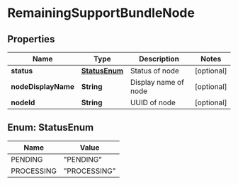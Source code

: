 # RemainingSupportBundleNode

## Properties
Name | Type | Description | Notes
------------ | ------------- | ------------- | -------------
**status** | [**StatusEnum**](#StatusEnum) | Status of node |  [optional]
**nodeDisplayName** | **String** | Display name of node |  [optional]
**nodeId** | **String** | UUID of node |  [optional]

<a name="StatusEnum"></a>
## Enum: StatusEnum
Name | Value
---- | -----
PENDING | &quot;PENDING&quot;
PROCESSING | &quot;PROCESSING&quot;
